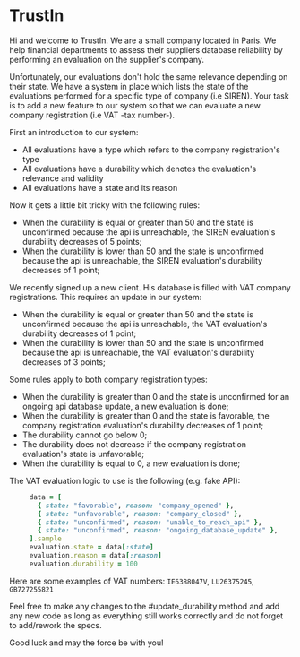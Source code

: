 # TrustIn

Hi and welcome to TrustIn. We are a small company located in Paris. We help financial departments to
assess their suppliers database reliability by performing an evaluation on the supplier's company.

Unfortunately, our evaluations don't hold the same relevance depending on their state. We have a system
in place which lists the state of the evaluations performed for a specific type of
company (i.e SIREN). Your task is to add a new feature to our system so that we can evaluate
a new company registration (i.e VAT -tax number-).

First an introduction to our system:
 - All evaluations have a type which refers to the company registration's type
 - All evaluations have a durability which denotes the evaluation's relevance and validity
 - All evaluations have a state and its reason

Now it gets a little bit tricky with the following rules:

 - When the durability is equal or greater than 50 and the state is unconfirmed because the api is unreachable, the SIREN evaluation's durability decreases of 5 points;
 - When the durability is lower than 50 and the state is unconfirmed because the api is unreachable, the SIREN evaluation's durability decreases of 1 point;

We recently signed up a new client. His database is filled with VAT company registrations. This requires an update in our system:

 - When the durability is equal or greater than 50 and the state is unconfirmed because the api is unreachable, the VAT evaluation's durability decreases of 1 point;
 - When the durability is lower than 50 and the state is unconfirmed because the api is unreachable, the VAT evaluation's durability decreases of 3 points;

 Some rules apply to both company registration types:
 - When the durability is greater than 0 and the state is unconfirmed for an ongoing api database update, a new evaluation is done;
 - When the durability is greater than 0 and the state is favorable, the company registration evaluation's durability decreases of 1 point;
 - The durability cannot go below 0;
 - The durability does not decrease if the company registration evaluation's state is unfavorable;
 - When the durability is equal to 0, a new evaluation is done;


 The VAT evaluation logic to use is the following (e.g. fake API):
 ```ruby
      data = [
        { state: "favorable", reason: "company_opened" },
        { state: "unfavorable", reason: "company_closed" },
        { state: "unconfirmed", reason: "unable_to_reach_api" },
        { state: "unconfirmed", reason: "ongoing_database_update" },
      ].sample
      evaluation.state = data[:state]
      evaluation.reason = data[:reason]
      evaluation.durability = 100
 ```

Here are some examples of VAT numbers: `IE6388047V`, `LU26375245`, `GB727255821`


Feel free to make any changes to the #update_durability method and add any new code as long as everything
still works correctly and do not forget to add/rework the specs.

Good luck and may the force be with you!
